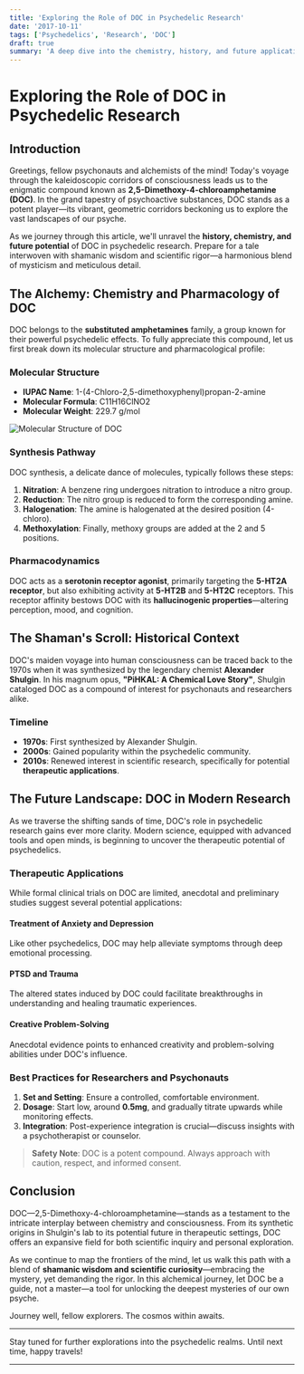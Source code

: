 ```yaml
---
title: 'Exploring the Role of DOC in Psychedelic Research'
date: '2017-10-11'
tags: ['Psychedelics', 'Research', 'DOC']
draft: true
summary: 'A deep dive into the chemistry, history, and future applications of 2,5-Dimethoxy-4-chloroamphetamine (DOC) within the realm of psychedelic research, accompanied by best practices and meticulous tutorials.'
---
```


# Exploring the Role of DOC in Psychedelic Research

## Introduction

Greetings, fellow psychonauts and alchemists of the mind! Today's voyage through the kaleidoscopic corridors of consciousness leads us to the enigmatic compound known as **2,5-Dimethoxy-4-chloroamphetamine (DOC)**. In the grand tapestry of psychoactive substances, DOC stands as a potent player—its vibrant, geometric corridors beckoning us to explore the vast landscapes of our psyche.

As we journey through this article, we'll unravel the **history, chemistry, and future potential** of DOC in psychedelic research. Prepare for a tale interwoven with shamanic wisdom and scientific rigor—a harmonious blend of mysticism and meticulous detail.

## The Alchemy: Chemistry and Pharmacology of DOC

DOC belongs to the **substituted amphetamines** family, a group known for their powerful psychedelic effects. To fully appreciate this compound, let us first break down its molecular structure and pharmacological profile:

### Molecular Structure

- **IUPAC Name**: 1-(4-Chloro-2,5-dimethoxyphenyl)propan-2-amine
- **Molecular Formula**: C11H16ClNO2
- **Molecular Weight**: 229.7 g/mol

![Molecular Structure of DOC](https://upload.wikimedia.org/wikipedia/commons/5/5f/DOC-2D-skeletal.png)

### Synthesis Pathway

DOC synthesis, a delicate dance of molecules, typically follows these steps:

1. **Nitration**: A benzene ring undergoes nitration to introduce a nitro group.
2. **Reduction**: The nitro group is reduced to form the corresponding amine.
3. **Halogenation**: The amine is halogenated at the desired position (4-chloro).
4. **Methoxylation**: Finally, methoxy groups are added at the 2 and 5 positions.

### Pharmacodynamics

DOC acts as a **serotonin receptor agonist**, primarily targeting the **5-HT2A receptor**, but also exhibiting activity at **5-HT2B** and **5-HT2C** receptors. This receptor affinity bestows DOC with its **hallucinogenic properties**—altering perception, mood, and cognition.

## The Shaman's Scroll: Historical Context

DOC's maiden voyage into human consciousness can be traced back to the 1970s when it was synthesized by the legendary chemist **Alexander Shulgin**. In his magnum opus, **"PiHKAL: A Chemical Love Story"**, Shulgin cataloged DOC as a compound of interest for psychonauts and researchers alike.

### Timeline

- **1970s**: First synthesized by Alexander Shulgin.
- **2000s**: Gained popularity within the psychedelic community.
- **2010s**: Renewed interest in scientific research, specifically for potential **therapeutic applications**.

## The Future Landscape: DOC in Modern Research

As we traverse the shifting sands of time, DOC's role in psychedelic research gains ever more clarity. Modern science, equipped with advanced tools and open minds, is beginning to uncover the therapeutic potential of psychedelics.

### Therapeutic Applications

While formal clinical trials on DOC are limited, anecdotal and preliminary studies suggest several potential applications:

#### Treatment of Anxiety and Depression

Like other psychedelics, DOC may help alleviate symptoms through deep emotional processing.

#### PTSD and Trauma

The altered states induced by DOC could facilitate breakthroughs in understanding and healing traumatic experiences.

#### Creative Problem-Solving

Anecdotal evidence points to enhanced creativity and problem-solving abilities under DOC's influence.

### Best Practices for Researchers and Psychonauts

1. **Set and Setting**: Ensure a controlled, comfortable environment.
2. **Dosage**: Start low, around **0.5mg**, and gradually titrate upwards while monitoring effects.
3. **Integration**: Post-experience integration is crucial—discuss insights with a psychotherapist or counselor.

> **Safety Note**: DOC is a potent compound. Always approach with caution, respect, and informed consent.

## Conclusion

DOC—2,5-Dimethoxy-4-chloroamphetamine—stands as a testament to the intricate interplay between chemistry and consciousness. From its synthetic origins in Shulgin's lab to its potential future in therapeutic settings, DOC offers an expansive field for both scientific inquiry and personal exploration.

As we continue to map the frontiers of the mind, let us walk this path with a blend of **shamanic wisdom and scientific curiosity**—embracing the mystery, yet demanding the rigor. In this alchemical journey, let DOC be a guide, not a master—a tool for unlocking the deepest mysteries of our own psyche.

Journey well, fellow explorers. The cosmos within awaits.

---

Stay tuned for further explorations into the psychedelic realms. Until next time, happy travels!

---

